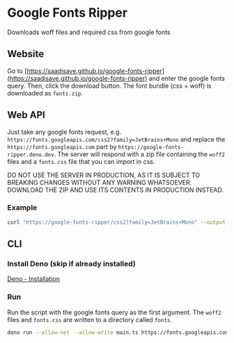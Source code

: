 # Google Fonts Ripper

Downloads woff files and required css from google fonts

## Website

Go to
[https://saadisave.github.io/google-fonts-ripper](https://saadisave.github.io/google-fonts-ripper)
and enter the google fonts query. Then, click the download button. The font
bundle (css + woff) is downloaded as `fonts.zip`.

## Web API

Just take any google fonts request, e.g.
`https://fonts.googleapis.com/css2?family=JetBrains+Mono` and replace the
`https://fonts.googleapis.com` part by `https://google-fonts-ripper.deno.dev`.
The server will respond with a zip file containing the `woff2` files and a
`fonts.css` file that you can import in css.

DO NOT USE THE SERVER IN PRODUCTION, AS IT IS SUBJECT TO BREAKING CHANGES
WITHOUT ANY WARNING WHATSOEVER. DOWNLOAD THE ZIP AND USE ITS CONTENTS IN
PRODUCTION INSTEAD.

### Example

```sh
curl "https://google-fonts-ripper/css2?family=JetBrains+Mono" --output fonts.zip
```

## CLI

### Install Deno (skip if already installed)

[Deno - Installation](https://deno.land/#installation)

### Run

Run the script with the google fonts query as the first argument. The `woff2`
files and `fonts.css` are written to a directory called `fonts`.

```sh
deno run --allow-net --allow-write main.ts https://fonts.googleapis.com/css2?family=JetBrains+Mono
```
